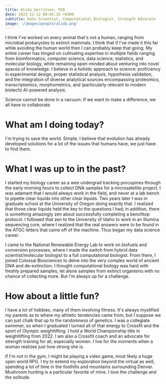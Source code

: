 ```yaml
---
title: Alida Gerritsen, PhD
date: 2023-12-12 08:01:35 +0300
subtitle: Data Scientist, Computational Biologist, Strength Advocate
image: '/images/people/alida.png'
---
```


I think I've worked on every animal that's not a human, ranging from microbial prokaryotes to extinct mammals. I think that if I've made it this far while avoiding the human world then I can probably keep that going. My entire career has hinged on cultivating expertise in multiple fields ranging from bioinformatics, computer science, data science, statistics, and molecular biology, while remaining open-minded about venturing into novel spaces of knowledge. I believe in a holistic approach to science: proficiency in experimental design, proper statistical analysis, hypothesis validation, and the integration of diverse analytical sources encompassing proteomics, transcriptomics, morphometrics, and (particularly relevant to modern biotech) AI-powered analysis.

Science cannot be done in a vacuum. If we want to make a difference, we all have to collaborate. 

# What am I doing today?
I'm trying to save the world. Simple. I believe that evolution has already developed solutions for a lot of the issues that humans have, we just have to find them. 

# What I was up to in the past?
I started my biology career as a wee undergrad tracking porcupines through the early morning hours to collect DNA samples for a microsatellite project. I was adamant that I would always work in the field, and never at a lab bench to pipette clear liquids into other clear liquids. Two years later I was in graduate school at the University of Oregon doing exactly that. I realized that those clear liquids held the key to the questions I had; in addition, there is something amazingly zen about successfully completing a benchtop protocol. I followed that zen to the University of Idaho to work in an Illumina sequencing core, where I realized that the real answers were to be found in the ATGC letters that came off of the machine. Thus began my data science career. 

I came to the National Renewable Energy Lab to work on biofuels and conversion processes, where I made the switch from hybrid data scientist/molecular biologist to a full computational biologist. From there, I joined Colossal Biosciences to delve into the very complex world of ancient DNA and de-extinction. I thought computational biology was hard with freshly prepared samples, let alone samples from extinct organisms with no chance of collecting more. But I'm always up for a challenge. 

# How about a little fun?
I have a lot of hobbies, many of them involving fitness. It's always mystified my parents as to where my athletic tendencies came from, but I suppose we can just chalk that up to the randomness of genetics. I was a collegiate swimmer, so when I graduated I turned all of that energy to Crossfit and the sport of Olympic weightlifting. I hold a World Championship title in weightlifting from 2022. I am also a Crossfit coach and an advocate for strength training for all, especially women. I live for the moments when a woman realizes just how strong she is. 

If I'm not in the gym, I might be playing a video game, most likely a huge open world RPG. I try to extend my exploration beyond the virtual as well, spending a lot of time in the foothills and mountains surrounding Denver. Mushroom hunting is a particular favorite of mine. I love the challenge and the solitude. 
